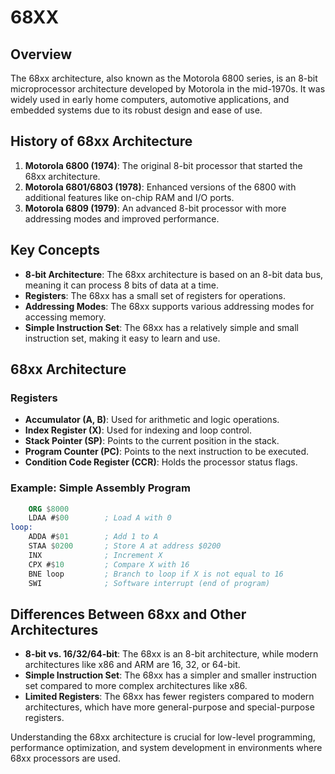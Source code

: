 # 68XX

## Overview

The 68xx architecture, also known as the Motorola 6800 series, is an 8-bit microprocessor architecture developed by Motorola in the mid-1970s. It was widely used in early home computers, automotive applications, and embedded systems due to its robust design and ease of use.

## History of 68xx Architecture

1. **Motorola 6800 (1974)**: The original 8-bit processor that started the 68xx architecture.
2. **Motorola 6801/6803 (1978)**: Enhanced versions of the 6800 with additional features like on-chip RAM and I/O ports.
3. **Motorola 6809 (1979)**: An advanced 8-bit processor with more addressing modes and improved performance.

## Key Concepts

- **8-bit Architecture**: The 68xx architecture is based on an 8-bit data bus, meaning it can process 8 bits of data at a time.
- **Registers**: The 68xx has a small set of registers for operations.
- **Addressing Modes**: The 68xx supports various addressing modes for accessing memory.
- **Simple Instruction Set**: The 68xx has a relatively simple and small instruction set, making it easy to learn and use.

## 68xx Architecture

### Registers

- **Accumulator (A, B)**: Used for arithmetic and logic operations.
- **Index Register (X)**: Used for indexing and loop control.
- **Stack Pointer (SP)**: Points to the current position in the stack.
- **Program Counter (PC)**: Points to the next instruction to be executed.
- **Condition Code Register (CCR)**: Holds the processor status flags.

### Example: Simple Assembly Program

```nasm
    ORG $8000
    LDAA #$00        ; Load A with 0
loop:
    ADDA #$01        ; Add 1 to A
    STAA $0200       ; Store A at address $0200
    INX              ; Increment X
    CPX #$10         ; Compare X with 16
    BNE loop         ; Branch to loop if X is not equal to 16
    SWI              ; Software interrupt (end of program)
```

## Differences Between 68xx and Other Architectures

- **8-bit vs. 16/32/64-bit**: The 68xx is an 8-bit architecture, while modern architectures like x86 and ARM are 16, 32, or 64-bit.
- **Simple Instruction Set**: The 68xx has a simpler and smaller instruction set compared to more complex architectures like x86.
- **Limited Registers**: The 68xx has fewer registers compared to modern architectures, which have more general-purpose and special-purpose registers.

Understanding the 68xx architecture is crucial for low-level programming, performance optimization, and system development in environments where 68xx processors are used.